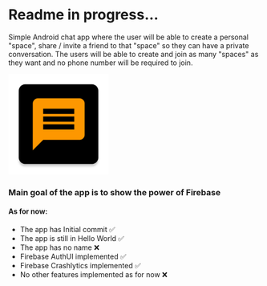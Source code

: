 # Readme in progress...

Simple Android chat app where the user will be able to create a personal "space", share / invite a friend to that "space"
so they can have a private conversation. The users will be able to create and join as many "spaces" as they want and no phone
number will be required to join.

<a href='https://github.com/lineargs/ChatService/blob/master/app/src/main/ic_launcher-web.png'><img alt='ChatService Logo' src='https://github.com/lineargs/ChatService/blob/master/app/src/main/ic_launcher-web.png' height="200"/></a> 

### Main goal of the app is to show the power of Firebase

#### As for now:
- The app has Initial commit :white_check_mark:
- The app is still in Hello World :white_check_mark:
- The app has no name :x:
- Firebase AuthUI implemented :white_check_mark:
- Firebase Crashlytics implemented :white_check_mark:
- No other features implemented as for now :x:
